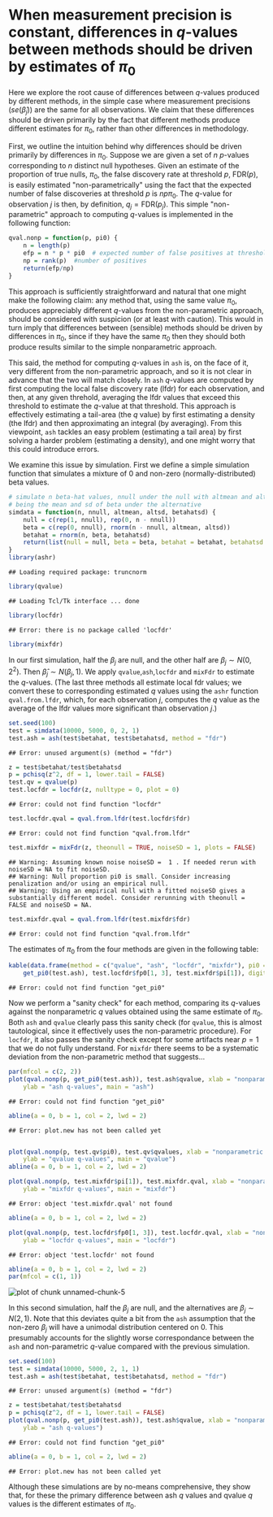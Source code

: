 # When measurement precision is constant, differences in $q$-values between methods should be driven by estimates of $\pi_0$

Here we explore the root cause of differences between $q$-values
produced by different methods, in the simple case where measurement precisions $(se(\hat\beta_j))$
are the same for all observations. We claim that these differences
should be driven primarily by the fact that different methods produce 
different estimates for $\pi_0$, rather
than other differences in methodology. 

First, we outline the intuition behind why differences should be driven primarily by differences in $\pi_0$. Suppose we are given a set of $n$ $p$-values corresponding to $n$ distinct null hypotheses.
Given an estimate of the proportion of true nulls, $\pi_0$, the false discovery
rate at threshold $p$, FDR($p$), is easily estimated "non-parametrically" using the fact that the expected number of false discoveries at threshold $p$ is 
$n p \pi_0$. The $q$-value for observation $j$ is then, by definition, $q_j = \text{FDR}(p_j)$.
This simple "non-parametric" approach to computing $q$-values is implemented in the following function:

```r
qval.nonp = function(p, pi0) {
    n = length(p)
    efp = n * p * pi0  # expected number of false positives at threshold p
    np = rank(p)  #number of positives
    return(efp/np)
}
```


This approach is sufficiently straightforward and natural that one might make the following claim:
any method that, using the same value $\pi_0$, produces appreciably different $q$-values
from the non-parametric approach, should be considered with suspicion (or at least with caution).
This would in turn imply that differences between (sensible) methods should be driven by differences in $\pi_0$, since if they have the same $\pi_0$ then they should both produce results similar to the simple nonparametric approach.

This said, the method for computing $q$-values in `ash` is, on the face of it, very different from the non-parametric approach, and so it is not clear in advance that the two will match closely. In `ash` $q$-values are computed by first computing the local false discovery rate (lfdr) for each observation, and then, at any given threhold, 
averaging the lfdr values that exceed this threshold to estimate the $q$-value at that threshold. 
This approach is effectively estimating a tail-area (the $q$ value) by first estimating
a density (the lfdr) and then approximating an integral (by averaging). 
From this viewpoint, `ash` tackles an easy problem (estimating a tail area) by first solving a harder problem (estimating a density), and one might worry that this could introduce
errors.

We examine this issue by simulation. First we define a simple simulation function that simulates
a mixture of 0 and non-zero (normally-distributed) beta values.

```r
# simulate n beta-hat values, nnull under the null with altmean and altsd
# being the mean and sd of beta under the alternative
simdata = function(n, nnull, altmean, altsd, betahatsd) {
    null = c(rep(1, nnull), rep(0, n - nnull))
    beta = c(rep(0, nnull), rnorm(n - nnull, altmean, altsd))
    betahat = rnorm(n, beta, betahatsd)
    return(list(null = null, beta = beta, betahat = betahat, betahatsd = betahatsd))
}
library(ashr)
```

```
## Loading required package: truncnorm
```

```r
library(qvalue)
```

```
## Loading Tcl/Tk interface ... done
```

```r
library(locfdr)
```

```
## Error: there is no package called 'locfdr'
```

```r
library(mixfdr)
```


In our first simulation, half the $\beta_j$ are null, and the other half are $\beta_j \sim N(0,2^2)$. Then $\hat\beta_j \sim N(\beta_j, 1)$. We apply `qvalue`,`ash`,`locfdr` and `mixFdr` to estimate the $q$-values. (The last three methods all estimate local fdr values; we convert these to corresponding estimated $q$ values using the `ashr` function `qval.from.lfdr`, which, for each observation $j$, computes the $q$ value as the average of the lfdr values more significant than observation $j$.)

```r
set.seed(100)
test = simdata(10000, 5000, 0, 2, 1)
test.ash = ash(test$betahat, test$betahatsd, method = "fdr")
```

```
## Error: unused argument(s) (method = "fdr")
```

```r
z = test$betahat/test$betahatsd
p = pchisq(z^2, df = 1, lower.tail = FALSE)
test.qv = qvalue(p)
test.locfdr = locfdr(z, nulltype = 0, plot = 0)
```

```
## Error: could not find function "locfdr"
```

```r
test.locfdr.qval = qval.from.lfdr(test.locfdr$fdr)
```

```
## Error: could not find function "qval.from.lfdr"
```

```r
test.mixfdr = mixFdr(z, theonull = TRUE, noiseSD = 1, plots = FALSE)
```

```
## Warning: Assuming known noise noiseSD =  1 . If needed rerun with noiseSD = NA to fit noiseSD.
## Warning: Null proportion pi0 is small. Consider increasing penalization and/or using an empirical null.
## Warning: Using an empirical null with a fitted noiseSD gives a substantially different model. Consider rerunning with theonull = FALSE and noiseSD = NA.
```

```r
test.mixfdr.qval = qval.from.lfdr(test.mixfdr$fdr)
```

```
## Error: could not find function "qval.from.lfdr"
```


The estimates of $\pi_0$ from the four methods are given in the following table:

```r
kable(data.frame(method = c("qvalue", "ash", "locfdr", "mixfdr"), pi0 = round(c(test.qv$pi0, 
    get_pi0(test.ash), test.locfdr$fp0[1, 3], test.mixfdr$pi[1]), digits = 2)))
```

```
## Error: could not find function "get_pi0"
```


Now we perform a "sanity check" for each method, comparing its $q$-values against the
nonparametric $q$ values obtained using the same estimate of $\pi_0$. Both `ash` and `qvalue`
clearly pass this sanity check (for `qvalue`, this is almost tautological, since it effectively uses the non-parametric procedure). For `locfdr`, it also passes the sanity check except for
some artifacts near $p=1$ that we do not fully understand. For `mixfdr` there seems to be a systematic deviation from the non-parametric method that suggests...

```r
par(mfcol = c(2, 2))
plot(qval.nonp(p, get_pi0(test.ash)), test.ash$qvalue, xlab = "nonparametric q-values (with pi0 estimated by ash)", 
    ylab = "ash q-values", main = "ash")
```

```
## Error: could not find function "get_pi0"
```

```r
abline(a = 0, b = 1, col = 2, lwd = 2)
```

```
## Error: plot.new has not been called yet
```

```r

plot(qval.nonp(p, test.qv$pi0), test.qv$qvalues, xlab = "nonparametric q-values (with pi0 estimated by qvalue)", 
    ylab = "qvalue q-values", main = "qvalue")
abline(a = 0, b = 1, col = 2, lwd = 2)

plot(qval.nonp(p, test.mixfdr$pi[1]), test.mixfdr.qval, xlab = "nonparametric q-values (with pi0 estimated by mixfdr)", 
    ylab = "mixfdr q-values", main = "mixfdr")
```

```
## Error: object 'test.mixfdr.qval' not found
```

```r
abline(a = 0, b = 1, col = 2, lwd = 2)

plot(qval.nonp(p, test.locfdr$fp0[1, 3]), test.locfdr.qval, xlab = "nonparametric q-values (with pi0 estimated by locfdr)", 
    ylab = "locfdr q-values", main = "locfdr")
```

```
## Error: object 'test.locfdr' not found
```

```r
abline(a = 0, b = 1, col = 2, lwd = 2)
par(mfcol = c(1, 1))
```

![plot of chunk unnamed-chunk-5](figure/unnamed-chunk-5.png) 




In this second simulation, half the $\beta_j$ are null, and the alternatives
are $\beta_j \sim N(2,1)$. Note that this deviates quite a bit from the `ash` assumption that
the non-zero $\beta_j$ will have a unimodal distribution centered on 0. This presumably
accounts for the slightly worse correspondance between the `ash` and non-parametric $q$-value compared with the previous simulation.

```r
set.seed(100)
test = simdata(10000, 5000, 2, 1, 1)
test.ash = ash(test$betahat, test$betahatsd, method = "fdr")
```

```
## Error: unused argument(s) (method = "fdr")
```

```r
z = test$betahat/test$betahatsd
p = pchisq(z^2, df = 1, lower.tail = FALSE)
plot(qval.nonp(p, get_pi0(test.ash)), test.ash$qvalue, xlab = "nonparametric q-values (ash estimate of pi0)", 
    ylab = "ash q-values")
```

```
## Error: could not find function "get_pi0"
```

```r
abline(a = 0, b = 1, col = 2, lwd = 2)
```

```
## Error: plot.new has not been called yet
```


Although these simulations are by no-means comprehensive, they show that, for these the primary
difference between ash $q$ values and qvalue $q$ values is
the different estimates of $\pi_0$.

